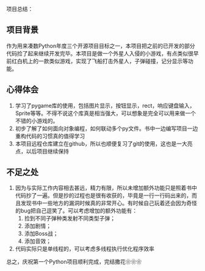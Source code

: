 项目总结：

## 项目背景
作为用来凑数Python年度三个开源项目目标之一，本项目把之前的已开发的部分代码捡了起来继续开发完毕。本项目是做一个外星人入侵的小游戏，有点类似很早前红白机上的一款类似游戏，实现了飞船打击外星人，子弹碰撞，记分显示等功能。

## 心得体会
1. 学习了pygame库的使用，包括图片显示，按钮显示，rect，响应键盘输入，Sprite等等。不得不说这个库真是相当强大，可以想象是完全可以用来做一个不错的小游戏的。
2. 初步了解了如何面向对象编程，如何联动多个py文件。书中一边编写项目一边重构代码的习惯真的值得学习
3. 本项目远程仓库建立在github，所以也顺便复习了git的使用，这也是一大亮点，以后项目继续保持

## 不足之处
1. 因为与实际工作内容相去甚远，精力有限，所以未增加额外功能只是照着书中代码抄了一遍。但是抄的过程也是很有收获的，毕竟是一行一行码出来的，而且发现书中一些地方的漏洞时候真的非常开心。有时候自己玩着还会因为奇怪的bug把自己逗笑了。可以考虑增加的额外功能有：
    1. 捡到不同子弹种类发射不同类型子弹；
    2. 添加剧情；
    3. 添加Boss战；
    4. 添加音效；
2. 代码实际只是单线程的，可以考虑多线程执行优化程序效率

总之，庆祝第一个Python项目顺利完成，完结撒花❀❀❀